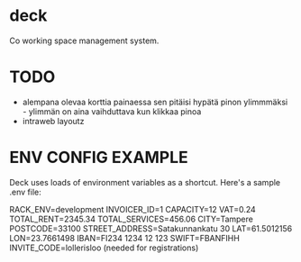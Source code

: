 deck
====

Co working space management system.

TODO
====
- alempana olevaa korttia painaessa sen pitäisi hypätä pinon ylimmmäksi - ylimmän on aina vaihduttava kun klikkaa pinoa
- intraweb layoutz

ENV CONFIG EXAMPLE
==================

Deck uses loads of environment variables as a shortcut. Here's a sample .env file:

RACK_ENV=development
INVOICER_ID=1
CAPACITY=12
VAT=0.24
TOTAL_RENT=2345.34
TOTAL_SERVICES=456.06
CITY=Tampere
POSTCODE=33100
STREET_ADDRESS=Satakunnankatu 30
LAT=61.5012156
LON=23.7661498
IBAN=FI234 1234 12 123
SWIFT=FBANFIHH
INVITE_CODE=lollerisloo (needed for registrations)